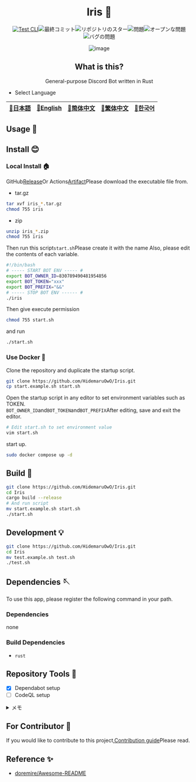 <div align="center">

# Iris 💫

<!-- s;HidemaruOwO/Iris;User/Repository;g -->

[![Test CLI](https://github.com/HidemaruOwO/Iris/actions/workflows/test.yml/badge.svg)](https://github.com/HidemaruOwO/Iris/actions/workflows/test.yml)![最終コミット](https://img.shields.io/github/last-commit/HidemaruOwO/Iris?style=flat-square)![リポジトリのスター](https://img.shields.io/github/stars/HidemaruOwO/Iris?style=flat-square)![問題](https://img.shields.io/github/issues/HidemaruOwO/Iris?style=flat-square)![オープンな問題](https://img.shields.io/github/issues-raw/HidemaruOwO/Iris?style=flat-square)![バグの問題](https://img.shields.io/github/issues/HidemaruOwO/Iris/bug?style=flat-square)

![image](https://user-images.githubusercontent.com/82384920/269208322-7155e5c7-fc40-40fb-9b1f-1f11d5d78ddd.png)

## What is this?

General-purpose Discord Bot written in Rust

</div>

-   Select Language

<table>
  <thead>
    <tr>
      <th style="text-align:center"><a href="README.md">🎌日本語</a></th>
      <th style="text-align:center"><a href="README.en.md">🤡English</a></th>
      <th style="text-align:center"><a href="README.zh-CN.md">🐉简体中文</a></th>
      <th style="text-align:center"><a href="README.zh-TW.md">🍜繁体中文</a></th>
      <th style="text-align:center"><a href="README.ko.md">🌸한국어</a></th>
    </tr>
  </thead>
</table>

## Usage 💨

## Install 😊

### Local Install 🏠

GitHub[Release](https://github.com/HidemaruOwO/Iris/releases)Or Actions[Artifact](https://github.com/HidemaruOwO/Iris/actions/workflows/build.yml)Please download the executable file from.

-   tar.gz

```bash
tar xvf iris_*.tar.gz
chmod 755 iris
```

-   zip

```bash
unzip iris_*.zip
chmod 755 iris
```

Then run this script`start.sh`Please create it with the name
Also, please edit the contents of each variable.

```bash
#!/bin/bash
# ----- START BOT ENV ----- #
export BOT_OWNER_ID=830789490481954856
export BOT_TOKEN="xxx"
export BOT_PREFIX="&&"
# ----- STOP BOT ENV ------ #
./iris
```

Then give execute permission

```bash
chmod 755 start.sh
```

and run

```bash
./start.sh
```

### Use Docker 🐋

Clone the repository and duplicate the startup script.

```bash
git clone https://github.com/HidemaruOwO/Iris.git
cp start.example.sh start.sh
```

Open the startup script in any editor to set environment variables such as TOKEN.  
`BOT_OWNER_ID`and`BOT_TOKEN`and`BOT_PREFIX`After editing, save and exit the editor.

```bash
# Edit start.sh to set environment value
vim start.sh
```

start up.

```bash
sudo docker compose up -d
```

## Build 🔨

```bash
git clone https://github.com/HidemaruOwO/Iris.git
cd Iris
cargo build --release
# And run script
mv start.example.sh start.sh
./start.sh
```

## Development 💡

```bash
git clone https://github.com/HidemaruOwO/Iris.git
cd Iris
mv test.example.sh test.sh
./test.sh
```

## Dependencies 🪡

To use this app, please register the following command in your path.

### Dependencies

none

### Build Dependencies

-   `rust`

## Repository Tools 🔧

-   [x] Dependabot setup
-   [ ] CodeQL setup

<details>
<summary>メモ</summary>

-   Dependabot setup
    -   `.github/dependabot.yml`of`package-ecosystem`Set the value to (e.g. npm,yarn,pip)
-   CodeQL setup
    -   <https://dev.classmethod.jp/articles/github-code-scanning/>
    -   [supported language](https://codeql.github.com/docs/codeql-overview/supported-languages-and-frameworks/)

</details>

## For Contributor 🤝

If you would like to contribute to this project,[Contribution guide](docs/README.md)Please read.

## Reference ✨

-   [doremire/Awesome-README](https://github.com/doremire/Awesome-README)
